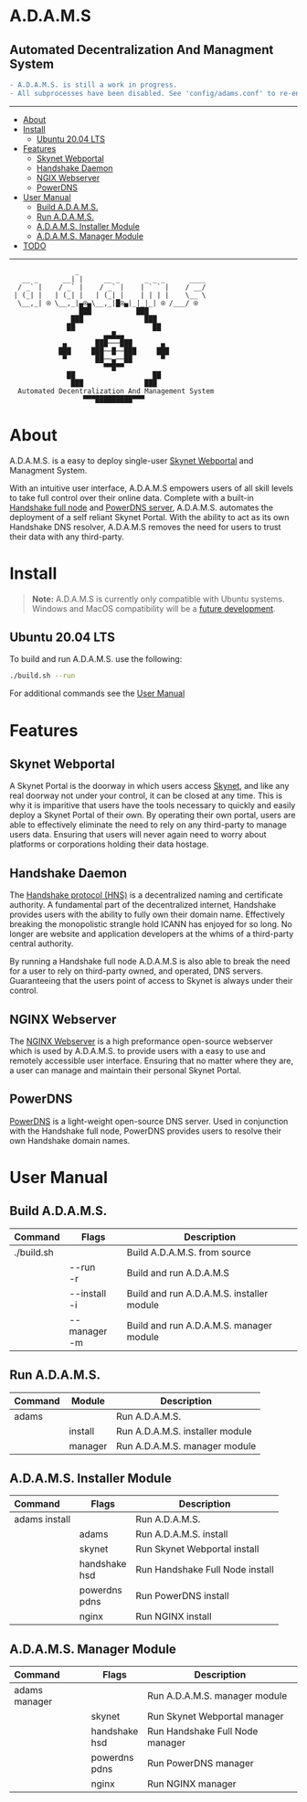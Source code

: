 # **A.D.A.M.S**
## **Automated Decentralization And Managment System**

```diff
- A.D.A.M.S. is still a work in progress.
- All subprocesses have been disabled. See 'config/adams.conf' to re-enable.
```

***

- [About](#about)
- [Install](#how-to-run)
  - [Ubuntu 20.04 LTS](#ubuntu-2004-lts)
- [Features](#features)
  - [Skynet Webportal](#skynet-webportal)
  - [Handshake Daemon](#handshake-daemon)
  - [NGIX Webserver](#nginx-webserver)
  - [PowerDNS](#powerdns)
- [User Manual](#user-manual)
  - [Build A.D.A.M.S.](#build-adams)
  - [Run A.D.A.M.S.](#run-adams)
  - [A.D.A.M.S. Installer Module](#adams-installer-module)
  - [A.D.A.M.S. Manager Module](#adams-manager-module)
- [TODO](./TODO.md)

***

```
                _                                    
   __ _      __| |     __ _      _ _ _      ____     
  / _` |    / _` |    / _` |    | ` ` |    / __/     
 | (_| |   | (_| |   | (_| |    | | | |    \__ \     
  \__,_| ⍟ \__,_|▄⍟▄\__,_|█⍟▄|_|_|_| ⍟ /___/ ⍟  
                 ███           ███                   
               ███               ███                 
              ██                   ██                
                       ▄▄█▄▄                         
             ▄       ███───███       ▄               
            ███     ███──█──███     ███              
             ▀       ██──▄──██       ▀               
                       ▀▀█▀▀                         
              ██                   ██                
               ███               ███                 
  Automated Decentralization And Management System   
                  ▀▀▀█████████▀▀▀                   
```

# **About**
A.D.A.M.S. is a easy to deploy single-user [Skynet Webportal](https://portal-docs.skynetlabs.com) and Managment System.

With an intuitive user interface, A.D.A.M.S empowers users of all skill levels to take full control over their online data. Complete with a built-in [Handshake full node](https://github.com/handshake-org/hsd) and [PowerDNS server](https://github.com/PowerDNS/pdns), A.D.A.M.S. automates the deployment of a self reliant Skynet Portal. With the ability to act as its own Handshake DNS resolver, A.D.A.M.S removes the need for users to trust their data with any third-party.

# **Install**

> **Note:** A.D.A.M.S is currently only compatible with Ubuntu systems. Windows and MacOS compatibility will be a [future development](./TODO.md).

## Ubuntu 20.04 LTS

To build and run A.D.A.M.S. use the following:
```bash
./build.sh --run
```

For additional commands see the [User Manual](#user-manual)

# **Features**

## Skynet Webportal
A Skynet Portal is the doorway in which users access [Skynet](https://skynetlabs.com/about), and like any real doorway not under your control, it can be closed at any time. This is why it is imparitive that users have the tools necessary to quickly and easily deploy a Skynet Portal of their own. By operating their own portal, users are able to effectively eliminate the need to rely on any third-party to manage users data. Ensuring that users will never again need to worry about platforms or corporations holding their data hostage.

## Handshake Daemon

The [Handshake protocol (HNS)](https://handshake.org/) is a decentralized naming and certificate authority. A fundamental part of the decentralized internet, Handshake provides users with the ability to fully own their domain name. Effectively breaking the monopolistic strangle hold ICANN has enjoyed for so long. No longer are website and application developers at the whims of a third-party central authority.

By running a Handshake full node A.D.A.M.S is also able to break the need for a user to rely on third-party owned, and operated, DNS servers. Guaranteeing that the users point of access to Skynet is always under their control.

## NGINX Webserver
The [NGINX Webserver](https://www.nginx.com/resources/wiki/) is a high preformance open-source webserver which is used by A.D.A.M.S. to provide users with a easy to use and remotely accessible user interface. Ensuring that no matter where they are, a user can manage and maintain their personal Skynet Portal.

## PowerDNS
[PowerDNS](https://www.powerdns.com/) is a light-weight open-source DNS server. Used in conjunction with the Handshake full node, PowerDNS provides users to resolve their own Handshake domain names.

# **User Manual**

## **Build A.D.A.M.S.**
| Command       | Flags              | Description                               |
|:--------------|--------------------|-------------------------------------------|
| ./build.sh    |                    | Build A.D.A.M.S. from source              |
|               | --run</br> -r      | Build and run A.D.A.M.S                   |
|               | --install</br> -i  | Build and run A.D.A.M.S. installer module |
|               | --manager</br> -m  | Build and run A.D.A.M.S. manager module   |

## **Run A.D.A.M.S.**
| Command       | Module             | Description                               |
|:--------------|--------------------|-------------------------------------------|
| adams         |                    | Run A.D.A.M.S.                            |
|               | install            | Run A.D.A.M.S. installer module           |
|               | manager            | Run A.D.A.M.S. manager module             |

## **A.D.A.M.S. Installer Module**
| Command       | Flags              | Description                               |
|:--------------|--------------------|-------------------------------------------|
| adams install |                    | Run A.D.A.M.S.                            |
|               | adams              | Run A.D.A.M.S. install                    |
|               | skynet             | Run Skynet Webportal install              |
|               | handshake</br> hsd | Run Handshake Full Node install           |
|               | powerdns</br> pdns | Run PowerDNS install                      |
|               | nginx              | Run NGINX install                         |

## **A.D.A.M.S. Manager Module**
| Command       | Flags              | Description                               |
|:--------------|--------------------|-------------------------------------------|
| adams manager |                    | Run A.D.A.M.S. manager module             |
|               | skynet             | Run Skynet Webportal manager              |
|               | handshake</br> hsd | Run Handshake Full Node manager           |
|               | powerdns</br> pdns | Run PowerDNS manager                      |
|               | nginx              | Run NGINX manager                         |